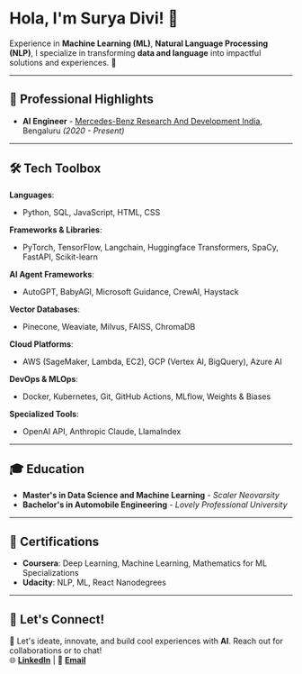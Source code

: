 # Hola, I'm Surya Divi! 👋

Experience in **Machine Learning (ML)**, **Natural Language Processing (NLP)**, I specialize in transforming **data and language** into impactful solutions and experiences. 🚀

---

## 🌟 **Professional Highlights**
- **AI Engineer** - [Mercedes-Benz Research And Development India](https://www.mbrdi.co.in/#/), Bengaluru *(2020 - Present)*  

---

## 🛠️ **Tech Toolbox**
**Languages**:  
- Python, SQL, JavaScript, HTML, CSS

**Frameworks & Libraries**:  
- PyTorch, TensorFlow, Langchain, Huggingface Transformers, SpaCy, FastAPI, Scikit-learn  

**AI Agent Frameworks**:  
- AutoGPT, BabyAGI, Microsoft Guidance, CrewAI, Haystack  

**Vector Databases**:  
- Pinecone, Weaviate, Milvus, FAISS, ChromaDB 

**Cloud Platforms**:  
- AWS (SageMaker, Lambda, EC2), GCP (Vertex AI, BigQuery), Azure AI  

**DevOps & MLOps**:  
- Docker, Kubernetes, Git, GitHub Actions, MLflow, Weights & Biases  

**Specialized Tools**:  
- OpenAI API, Anthropic Claude, LlamaIndex

---

## 🎓 **Education**
- **Master's in Data Science and Machine Learning** - *Scaler Neovarsity*  
- **Bachelor's in Automobile Engineering** - *Lovely Professional University*  

---

## 📜 **Certifications**
- **Coursera**: Deep Learning, Machine Learning, Mathematics for ML Specializations  
- **Udacity**: NLP, ML, React Nanodegrees  

---

## 🤝 **Let's Connect!**
🔗 Let's ideate, innovate, and build cool experiences with **AI**. Reach out for collaborations or to chat!  
🌐 **[LinkedIn](https://www.linkedin.com/in/suryadivi/)** | 📧 **[Email](mailto:divisaisurya@gmail.com)**  


